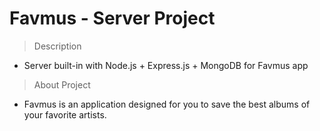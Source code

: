 # Favmus - Server Project

> Description

- Server built-in with Node.js + Express.js + MongoDB for Favmus app

> About Project

- Favmus is an application designed for you to save the best albums of your favorite artists.
